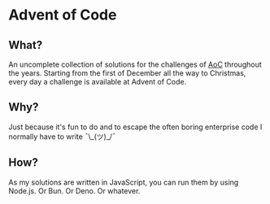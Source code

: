 # Advent of Code

## What?

An uncomplete collection of solutions for the challenges of
[AoC](http://adventofcode.com) throughout the years. Starting from the first of
December all the way to Christmas, every day a challenge is available at Advent
of Code.

## Why?

Just because it's fun to do and to escape the often boring enterprise code I
normally have to write ¯\\\_(ツ)\_/¯

## How?

As my solutions are written in JavaScript, you can run them by using Node.js. Or
Bun. Or Deno. Or whatever.
